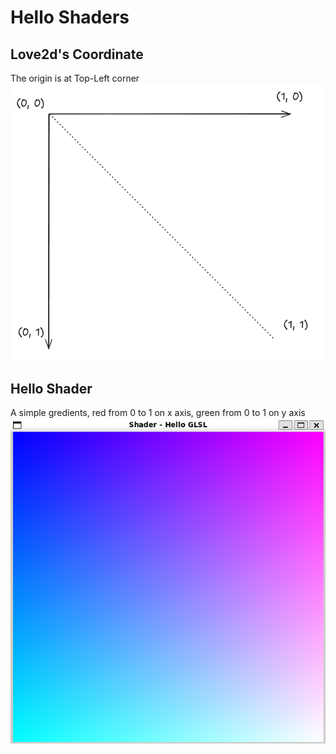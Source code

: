 # Hello Shaders

## Love2d's Coordinate
The origin is at Top-Left corner
![love2d coordinate](../docs/hello/love2d_coordinate.png)


## Hello Shader
A simple gredients, red from 0 to 1 on x axis, green from 0 to 1 on y axis
![hell shader](../docs/hello/hello_shader.png)

